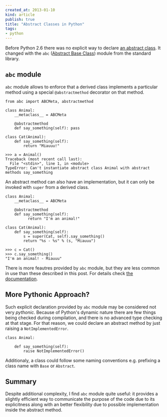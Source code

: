 ```yaml
---
created_at: 2013-01-10
kind: article
publish: true
title: "Abstract Classes in Python"
tags:
- python
---
```


Before Python 2.6 there was no explicit way to declare [an abstract class][1]. It changed with the  `abc` ([Abstract Base Class][2]) module from the standard library.

## `abc` module

`abc` module allows to enforce that a derived class implements a particular method using a special `@abstractmethod` decorator on that method.

```
from abc import ABCMeta, abstractmethod

class Animal:
    __metaclass__ = ABCMeta

    @abstractmethod
    def say_something(self): pass

class Cat(Animal):
    def say_something(self):
        return "Miauuu!"
```

```
>>> a = Animal()
Traceback (most recent call last):
  File "<stdin>", line 1, in <module>
TypeError: Can't instantiate abstract class Animal with abstract methods say_something
```

An abstract method can also have an implementation, but it can only be invoked with `super` from a derived class.

```
class Animal:
    __metaclass__ = ABCMeta

    @abstractmethod
    def say_something(self):
          return "I'm an animal!"

class Cat(Animal):
    def say_something(self):
        s = super(Cat, self).say_something()
        return "%s - %s" % (s, "Miauuu")
```

```
>>> c = Cat()
>>> c.say_something()
"I'm an animal! - Miauuu"
```

There is more feautres provided by `abc` module, but they are less common in use
than these described in this post. For details check [the documentation][2].

## More Pythonic Approach?

Such explicit declaration provided by `abc` module may be considered not very *pythonic*.  Because of Python's dynamic nature there are few things being checked during compilation, and there is no advanced type checking at that stage. For that reason, we could declare an abstract method by just raising a `NotImplementedError`.

``` lang=python
class Animal:

    def say_something(self):
        raise NotImplementedError()
```

Additionaly, a class could follow some naming conventions e.g. prefixing a class name with `Base` or `Abstract`.

## Summary

Despite additional complexity, I find `abc` module quite useful: it provides
a slightly efficient way to communicate the purpose of the code due to its
explicitness along with an better flexibility due to possible implementation
inside the abstract method.


[1]: http://en.wikipedia.org/wiki/Abstract_type
[2]: http://docs.python.org/2/library/abc.html
